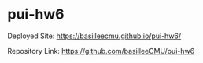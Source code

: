 # pui-hw6

Deployed Site: https://basilleecmu.github.io/pui-hw6/

Repository Link: https://github.com/basilleeCMU/pui-hw6

